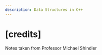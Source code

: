 ```yaml
---
description: Data Structures in C++
---
```


# \[credits\]

Notes taken from Professor Michael Shindler

